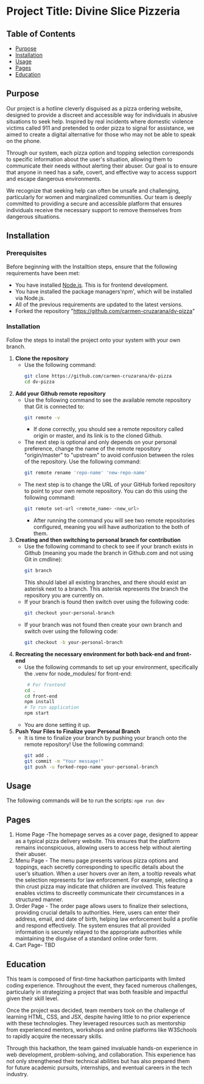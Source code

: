 # Project Title: Divine Slice Pizzeria

## Table of Contents
 
- [Purpose](#purpose)
- [Installation](#installation)
- [Usage](#usage)
- [Pages](#pages)
- [Education](#education)

## Purpose
Our project is a hotline cleverly disguised as a pizza ordering website, designed to provide a discreet and accessible way for individuals in abusive situations to seek help. Inspired by real incidents where domestic violence victims called 911 and pretended to order pizza to signal for assistance, we aimed to create a digital alternative for those who may not be able to speak on the phone.

Through our system, each pizza option and topping selection corresponds to specific information about the user's situation, allowing them to communicate their needs without alerting their abuser. Our goal is to ensure that anyone in need has a safe, covert, and effective way to access support and escape dangerous environments.

We recognize that seeking help can often be unsafe and challenging, particularly for women and marginalized communities. Our team is deeply committed to providing a secure and accessible platform that ensures individuals receive the necessary support to remove themselves from dangerous situations.

## Installation

### Prerequisites

Before beginning with the Installtion steps, ensure that the following requirements have been met:

- You have installed [Node.js](https://nodejs.org/). This is for frontend development.
- You have installed the package managers'npm', which will be installed via Node.js.
- All of the previous requirements are updated to the latest versions.
- Forked the repository "https://github.com/carmen-cruzarana/dv-pizza"

### Installation

Follow the steps to install the project onto your system with your own branch.

1. **Clone the repository**
   - Use the following command:
     ```bash
     git clone https://github.com/carmen-cruzarana/dv-pizza
     cd dv-pizza
     ```
2. **Add your Github remote repository**
   - Use the following command to see the available remote repository that Git is connected to:
     ```bash
     git remote -v
     ```
     - If done correctly, you should see a remote repository called origin or master, and its link is to the cloned Github.
   - The next step is optional and only depends on your personal preference, change the name of the remote repository "origin/master" to "upstream" to avoid confusion between the roles of the repository. Use the following command:
     ```bash
     git remote rename 'repo-name' 'new-repo-name'
     ```
   - The next step is to change the URL of your GitHub forked repository to point to your own remote repository. You can do this using the following command:
     ```bash
     git remote set-url <remote_name> <new_url>
     ```
     - After running the command you will see two remote repositories configured, meaning you will have authorization to the both of them.
3. **Creating and then switching to personal branch for contribution**
   - Use the following command to check to see if your branch exists in Github (meaning you made the branch in Github.com and not using Git in cmdline):
     ```bash
     git branch
     ```
     This should label all existing branches, and there should exist an asterisk next to a branch. This asterisk represents the branch the repository you are currently on.
   - If your branch is found then switch over using the following code:
     ```bash
     git checkout your-personal-branch
     ```
   - If your branch was not found then create your own branch and switch over using the following code:
     ```bash
     git checkout -b your-personal-branch
     ```
4. **Recreating the necessary environment for both back-end and front-end**
   - Use the following commands to set up your environment, specifically the .venv for node_modules/ for front-end:
     ```bash
      # For frontend
     cd .
     cd front-end
     npm install
     # To run application
     npm start
     ```
   - You are done setting it up.
5. **Push Your Files to Finalize your Personal Branch**
   - It is time to finalize your branch by pushing your branch onto the remote repository! Use the following command:
     ```bash
     git add .
     git commit -m "Your message!"
     git push -u forked-repo-name your-personal-branch
     ```
## Usage

The following commands will be to run the scripts:
``` npm run dev ```

## Pages

1. Home Page -The homepage serves as a cover page, designed to appear as a typical pizza delivery website. This ensures that the platform remains inconspicuous, allowing users to access help without alerting their abuser.
2. Menu Page - The menu page presents various pizza options and toppings, each secretly corresponding to specific details about the user’s situation. When a user hovers over an item, a tooltip reveals what the selection represents for law enforcement. For example, selecting a thin crust pizza may indicate that children are involved. This feature enables victims to discreetly communicate their circumstances in a structured manner.
3. Order Page - The order page allows users to finalize their selections, providing crucial details to authorities. Here, users can enter their address, email, and date of birth, helping law enforcement build a profile and respond effectively. The system ensures that all provided information is securely relayed to the appropriate authorities while maintaining the disguise of a standard online order form.
4. Cart Page- TBD


## Education
This team is composed of first-time hackathon participants with limited coding experience. Throughout the event, they faced numerous challenges, particularly in strategizing a project that was both feasible and impactful given their skill level.

Once the project was decided, team members took on the challenge of learning HTML, CSS, and JSX, despite having little to no prior experience with these technologies. They leveraged resources such as mentorship from experienced mentors, workshops and online platforms like W3Schools to rapidly acquire the necessary skills.

Through this hackathon, the team gained invaluable hands-on experience in web development, problem-solving, and collaboration. This experience has not only strengthened their technical abilities but has also prepared them for future academic pursuits, internships, and eventual careers in the tech industry.


